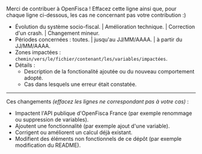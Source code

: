 Merci de contribuer à OpenFisca ! Effacez cette ligne ainsi que, pour chaque ligne ci-dessous, les cas ne concernant pas votre contribution  :)

* Évolution du système socio-fiscal. | Amélioration technique. | Correction d'un crash. | Changement mineur.
* Périodes concernées : toutes. | jusqu'au JJ/MM/AAAA. | à partir du JJ/MM/AAAA.
* Zones impactées : `chemin/vers/le/fichier/contenant/les/variables/impactées`.
* Détails :
  - Description de la fonctionalité ajoutée ou du nouveau comportement adopté.
  - Cas dans lesquels une erreur était constatée.

- - - -

Ces changements _(effacez les lignes ne correspondant pas à votre cas)_ :

- Impactent l'API publique d'OpenFisca France (par exemple renommage ou suppression de variables).
- Ajoutent une fonctionnalité (par exemple ajout d'une variable).
- Corrigent ou améliorent un calcul déjà existant.
- Modifient des éléments non fonctionnels de ce dépôt (par exemple modification du README).
